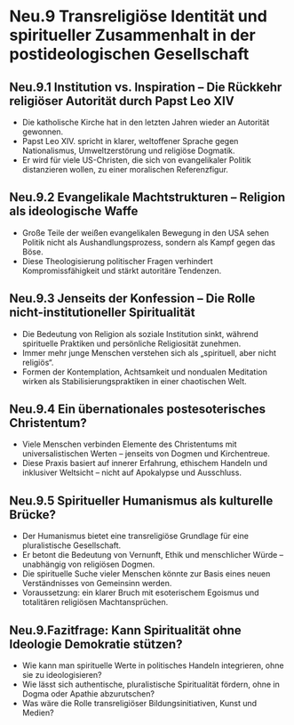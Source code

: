 # Neu.9 Transreligiöse Identität und spiritueller Zusammenhalt in der postideologischen Gesellschaft

## Neu.9.1 Institution vs. Inspiration – Die Rückkehr religiöser Autorität durch Papst Leo XIV

- Die katholische Kirche hat in den letzten Jahren wieder an Autorität gewonnen.
- Papst Leo XIV. spricht in klarer, weltoffener Sprache gegen Nationalismus, Umweltzerstörung und religiöse Dogmatik.
- Er wird für viele US-Christen, die sich von evangelikaler Politik distanzieren wollen, zu einer moralischen Referenzfigur.

## Neu.9.2 Evangelikale Machtstrukturen – Religion als ideologische Waffe

- Große Teile der weißen evangelikalen Bewegung in den USA sehen Politik nicht als Aushandlungsprozess, sondern als Kampf gegen das Böse.
- Diese Theologisierung politischer Fragen verhindert Kompromissfähigkeit und stärkt autoritäre Tendenzen.

## Neu.9.3 Jenseits der Konfession – Die Rolle nicht-institutioneller Spiritualität

- Die Bedeutung von Religion als soziale Institution sinkt, während spirituelle Praktiken und persönliche Religiosität zunehmen.
- Immer mehr junge Menschen verstehen sich als „spirituell, aber nicht religiös“.
- Formen der Kontemplation, Achtsamkeit und nondualen Meditation wirken als Stabilisierungspraktiken in einer chaotischen Welt.

## Neu.9.4 Ein übernationales postesoterisches Christentum?

- Viele Menschen verbinden Elemente des Christentums mit universalistischen Werten – jenseits von Dogmen und Kirchentreue.
- Diese Praxis basiert auf innerer Erfahrung, ethischem Handeln und inklusiver Weltsicht – nicht auf Apokalypse und Ausschluss.

## Neu.9.5 Spiritueller Humanismus als kulturelle Brücke?

- Der Humanismus bietet eine transreligiöse Grundlage für eine pluralistische Gesellschaft.
- Er betont die Bedeutung von Vernunft, Ethik und menschlicher Würde – unabhängig von religiösen Dogmen.
- Die spirituelle Suche vieler Menschen könnte zur Basis eines neuen Verständnisses von Gemeinsinn werden.
- Voraussetzung: ein klarer Bruch mit esoterischem Egoismus und totalitären religiösen Machtansprüchen.

## Neu.9.Fazitfrage: Kann Spiritualität ohne Ideologie Demokratie stützen?

- Wie kann man spirituelle Werte in politisches Handeln integrieren, ohne sie zu ideologisieren?
- Wie lässt sich authentische, pluralistische Spiritualität fördern, ohne in Dogma oder Apathie abzurutschen?
- Was wäre die Rolle transreligiöser Bildungsinitiativen, Kunst und Medien?
